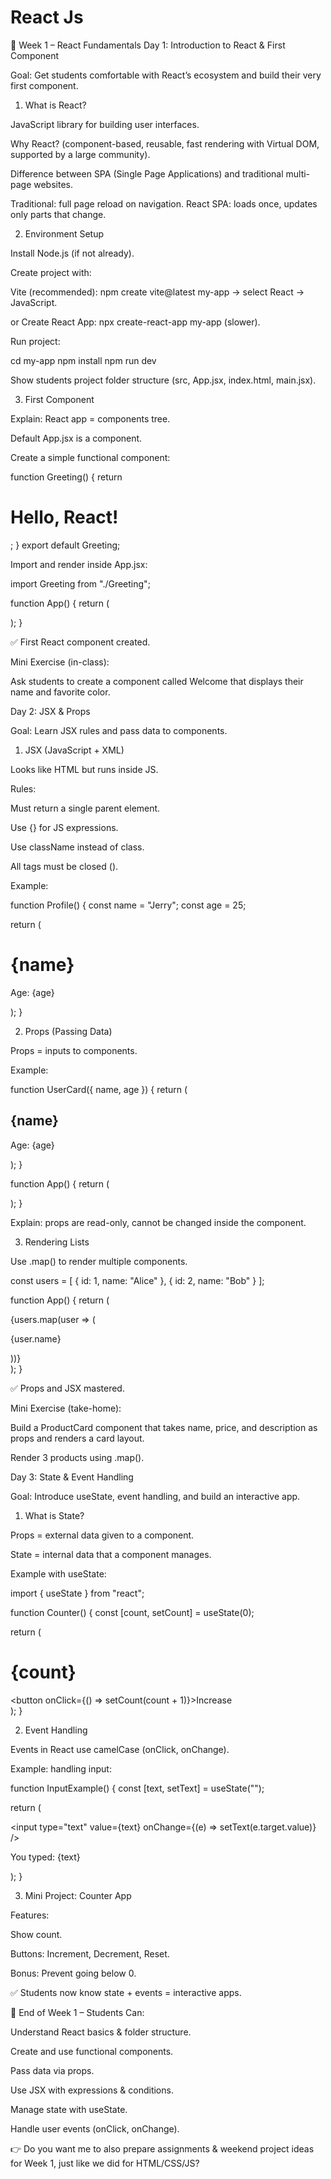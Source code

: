 # React Js



📅 Week 1 – React Fundamentals 
Day 1: Introduction to React & First Component

Goal: Get students comfortable with React’s ecosystem and build their very first component.

1. What is React?

JavaScript library for building user interfaces.

Why React? (component-based, reusable, fast rendering with Virtual DOM, supported by a large community).

Difference between SPA (Single Page Applications) and traditional multi-page websites.


Traditional: full page reload on navigation.
React SPA: loads once, updates only parts that change.

2. Environment Setup

Install Node.js (if not already).

Create project with:

Vite (recommended): npm create vite@latest my-app → select React → JavaScript.

or Create React App: npx create-react-app my-app (slower).

Run project:

cd my-app
npm install
npm run dev


Show students project folder structure (src, App.jsx, index.html, main.jsx).

3. First Component

Explain: React app = components tree.

Default App.jsx is a component.

Create a simple functional component:

function Greeting() {
  return <h1>Hello, React!</h1>;
}
export default Greeting;


Import and render inside App.jsx:

import Greeting from "./Greeting";

function App() {
  return (
    <div>
      <Greeting />
    </div>
  );
}


✅ First React component created.

Mini Exercise (in-class):

Ask students to create a component called Welcome that displays their name and favorite color.

Day 2: JSX & Props

Goal: Learn JSX rules and pass data to components.

1. JSX (JavaScript + XML)

Looks like HTML but runs inside JS.

Rules:

Must return a single parent element.

Use {} for JS expressions.

Use className instead of class.

All tags must be closed (<img />).

Example:

function Profile() {
  const name = "Jerry";
  const age = 25;

  return (
    <div>
      <h1>{name}</h1>
      <p>Age: {age}</p>
    </div>
  );
}

2. Props (Passing Data)

Props = inputs to components.

Example:

function UserCard({ name, age }) {
  return (
    <div>
      <h2>{name}</h2>
      <p>Age: {age}</p>
    </div>
  );
}

function App() {
  return (
    <div>
      <UserCard name="Alice" age={22} />
      <UserCard name="Bob" age={30} />
    </div>
  );
}


Explain: props are read-only, cannot be changed inside the component.

3. Rendering Lists

Use .map() to render multiple components.

const users = [
  { id: 1, name: "Alice" },
  { id: 2, name: "Bob" }
];

function App() {
  return (
    <div>
      {users.map(user => (
        <p key={user.id}>{user.name}</p>
      ))}
    </div>
  );
}


✅ Props and JSX mastered.

Mini Exercise (take-home):

Build a ProductCard component that takes name, price, and description as props and renders a card layout.

Render 3 products using .map().

Day 3: State & Event Handling

Goal: Introduce useState, event handling, and build an interactive app.

1. What is State?

Props = external data given to a component.

State = internal data that a component manages.

Example with useState:

import { useState } from "react";

function Counter() {
  const [count, setCount] = useState(0);

  return (
    <div>
      <h1>{count}</h1>
      <button onClick={() => setCount(count + 1)}>Increase</button>
    </div>
  );
}

2. Event Handling

Events in React use camelCase (onClick, onChange).

Example: handling input:

function InputExample() {
  const [text, setText] = useState("");

  return (
    <div>
      <input
        type="text"
        value={text}
        onChange={(e) => setText(e.target.value)}
      />
      <p>You typed: {text}</p>
    </div>
  );
}

3. Mini Project: Counter App

Features:

Show count.

Buttons: Increment, Decrement, Reset.

Bonus: Prevent going below 0.

✅ Students now know state + events = interactive apps.

🎯 End of Week 1 – Students Can:

Understand React basics & folder structure.

Create and use functional components.

Pass data via props.

Use JSX with expressions & conditions.

Manage state with useState.

Handle user events (onClick, onChange).

👉 Do you want me to also prepare assignments & weekend project ideas for Week 1, just like we did for HTML/CSS/JS?